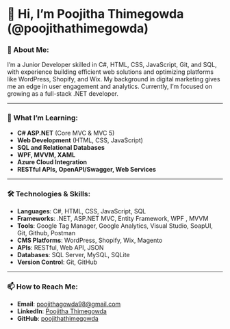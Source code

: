 # 👋 Hi, I’m Poojitha Thimegowda (@poojithathimegowda)

### 👀 About Me:
I’m a Junior Developer skilled in C#, HTML, CSS, JavaScript, Git, and SQL, with experience building efficient web solutions and optimizing platforms like WordPress, Shopify, and Wix. My background in digital marketing gives me an edge in user engagement and analytics. Currently, I’m focused on growing as a full-stack .NET developer.

---

### 🌱 What I’m Learning:
- **C# ASP.NET** (Core MVC & MVC 5)
- **Web Development** (HTML, CSS, JavaScript)
- **SQL and Relational Databases**
- **WPF, MVVM, XAML**
- **Azure Cloud Integration**
- **RESTful APIs, OpenAPI/Swagger, Web Services**

---

### 🛠️ Technologies & Skills:
- **Languages**:  C#, HTML, CSS, JavaScript, SQL
- **Frameworks**:  .NET, ASP.NET MVC, Entity Framework, WPF , MVVM
- **Tools**:  Google Tag Manager, Google Analytics, Visual Studio, SoapUI, Git, Github, Postman
- **CMS Platforms**:  WordPress, Shopify, Wix, Magento
- **APIs**:  RESTful, Web API, JSON
- **Databases**:  SQL Server, MySQL, SQLite
- **Version Control**:  Git, GitHub

---

### 📫 How to Reach Me:
- **Email**: [poojithagowda98@gmail.com](mailto:poojithagowda98@gmail.com)
- **LinkedIn**: [Poojitha Thimegowda](https://www.linkedin.com/in/poojithathimegowda)
- **GitHub**: [poojithathimegowda](https://github.com/poojithathimegowda)

